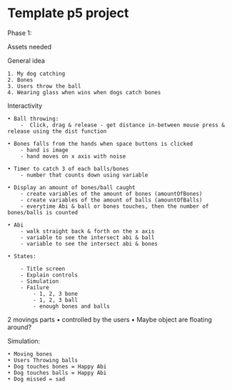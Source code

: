 # Template p5 project

Phase 1:

Assets needed

General idea

	1. My dog catching 
	2. Bones
	3. Users throw the ball
	4. Wearing glass when wins when dogs catch bones
     
	
Interactivity

	• Ball throwing:
        -  Click, drag & release - get distance in-between mouse press & release using the dist function 

    • Bones falls from the hands when space buttons is clicked
        - hand is image 
        - hand moves on x axis with noise

    • Timer to catch 3 of each balls/bones
        - number that counts down using variable

    • Display an amount of bones/ball caught
        - create variables of the amount of bones (amountOfBones)
        - create variables of the amount of balls (amountOfBalls)
        - everytime Abi & ball or bones touches, then the number of bones/balls is counted

    • Abi
        - walk straight back & forth on the x axis
        - variable to see the intersect abi & ball
        - variable to see the intersect abi & bones

    • States:

        - Title screen
        - Explain controls 
        - Simulation
        - Failure
            - 1, 2, 3 bone
            - 1, 2, 3 ball
            - enough bones and balls


2 movings parts 
	• controlled by the users
	• Maybe object are floating around?

	
Simulation:

	• Moving bones
	• Users Throwing balls
	• Dog touches bones = Happy Abi
	• Dog touches balls = Happy Abi
	• Dog missed = sad 

